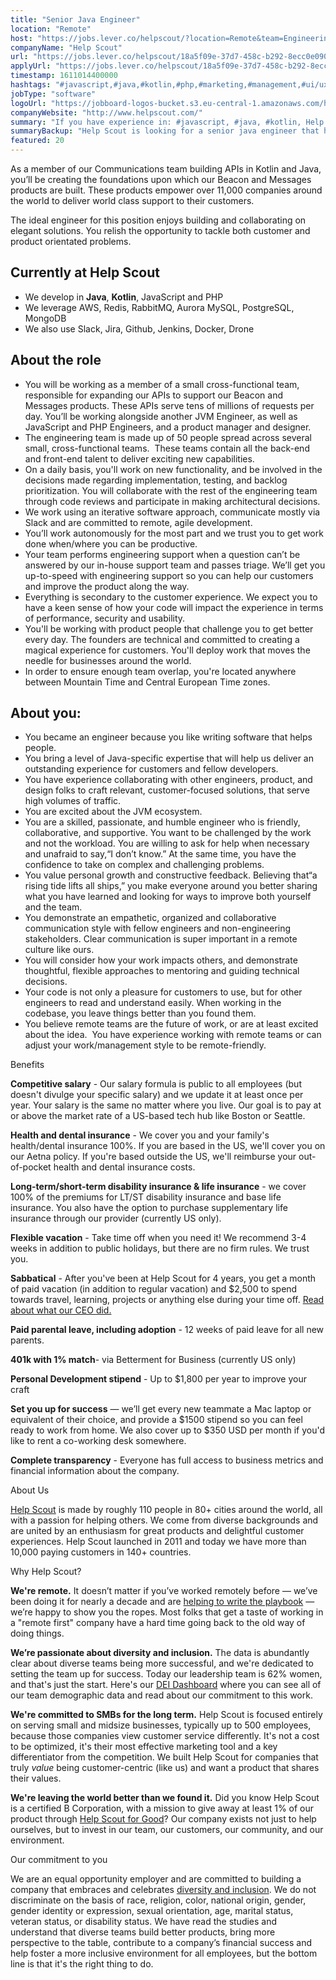 ```yaml
---
title: "Senior Java Engineer"
location: "Remote"
host: "https://jobs.lever.co/helpscout/?location=Remote&team=Engineering"
companyName: "Help Scout"
url: "https://jobs.lever.co/helpscout/18a5f09e-37d7-458c-b292-8ecc0e090c62"
applyUrl: "https://jobs.lever.co/helpscout/18a5f09e-37d7-458c-b292-8ecc0e090c62/apply"
timestamp: 1611014400000
hashtags: "#javascript,#java,#kotlin,#php,#marketing,#management,#ui/ux,#docker,#aws,#git"
jobType: "software"
logoUrl: "https://jobboard-logos-bucket.s3.eu-central-1.amazonaws.com/help-scout"
companyWebsite: "http://www.helpscout.com/"
summary: "If you have experience in: #javascript, #java, #kotlin, Help Scout is looking for someone with your skillset."
summaryBackup: "Help Scout is looking for a senior java engineer that has experience in: #javascript, #java, #php."
featured: 20
---
```


As a member of our Communications team building APIs in Kotlin and Java, you’ll be creating the foundations upon which our Beacon and Messages products are built. These products empower over 11,000 companies around the world to deliver world class support to their customers.

The ideal engineer for this position enjoys building and collaborating on elegant solutions. You relish the opportunity to tackle both customer and product orientated problems. 

## Currently at Help Scout

*   We develop in **Java**, **Kotlin**, JavaScript and PHP
*   We leverage AWS, Redis, RabbitMQ, Aurora MySQL, PostgreSQL, MongoDB
*   We also use Slack, Jira, Github, Jenkins, Docker, Drone

## About the role

*   You will be working as a member of a small cross-functional team, responsible for expanding our APIs to support our Beacon and Messages products. These APIs serve tens of millions of requests per day. You’ll be working alongside another JVM Engineer, as well as JavaScript and PHP Engineers, and a product manager and designer.
*   The engineering team is made up of 50 people spread across several small, cross-functional teams.  These teams contain all the back-end and front-end talent to deliver exciting new capabilities.
*   On a daily basis, you'll work on new functionality, and be involved in the decisions made regarding implementation, testing, and backlog prioritization. You will collaborate with the rest of the engineering team through code reviews and participate in making architectural decisions.
*   We work using an iterative software approach, communicate mostly via Slack and are committed to remote, agile development. 
*   You’ll work autonomously for the most part and we trust you to get work done when/where you can be productive.
*   Your team performs engineering support when a question can’t be answered by our in-house support team and passes triage. We’ll get you up-to-speed with engineering support so you can help our customers and improve the product along the way.
*   Everything is secondary to the customer experience. We expect you to have a keen sense of how your code will impact the experience in terms of performance, security and usability.
*   You'll be working with product people that challenge you to get better every day. The founders are technical and committed to creating a magical experience for customers. You'll deploy work that moves the needle for businesses around the world.
*   In order to ensure enough team overlap, you're located anywhere between Mountain Time and Central European Time zones.

## About you:

*   You became an engineer because you like writing software that helps people.
*   You bring a level of Java-specific expertise that will help us deliver an outstanding experience for customers and fellow developers.
*   You have experience collaborating with other engineers, product, and design folks to craft relevant, customer-focused solutions, that serve high volumes of traffic.
*   You are excited about the JVM ecosystem.
*   You are a skilled, passionate, and humble engineer who is friendly, collaborative, and supportive. You want to be challenged by the work and not the workload. You are willing to ask for help when necessary and unafraid to say,“I don’t know.” At the same time, you have the confidence to take on complex and challenging problems.
*   You value personal growth and constructive feedback. Believing that“a rising tide lifts all ships,” you make everyone around you better sharing what you have learned and looking for ways to improve both yourself and the team.  
*   You demonstrate an empathetic, organized and collaborative communication style with fellow engineers and non-engineering stakeholders. Clear communication is super important in a remote culture like ours. 
*   You will consider how your work impacts others, and demonstrate thoughtful, flexible approaches to mentoring and guiding technical decisions.
*   Your code is not only a pleasure for customers to use, but for other engineers to read and understand easily. When working in the codebase, you leave things better than you found them.
*   You believe remote teams are the future of work, or are at least excited about the idea.  You have experience working with remote teams or can adjust your work/management style to be remote-friendly.

Benefits

**Competitive salary** - Our salary formula is public to all employees (but doesn't divulge your specific salary) and we update it at least once per year. Your salary is the same no matter where you live. Our goal is to pay at or above the market rate of a US-based tech hub like Boston or Seattle.

**Health and dental insurance** - We cover you and your family's health/dental insurance 100%. If you are based in the US, we'll cover you on our Aetna policy. If you're based outside the US, we'll reimburse your out-of-pocket health and dental insurance costs.

**Long-term/short-term disability insurance & life insurance** - we cover 100% of the premiums for LT/ST disability insurance and base life insurance. You also have the option to purchase supplementary life insurance through our provider (currently US only).

**Flexible vacation** - Take time off when you need it! We recommend 3-4 weeks in addition to public holidays, but there are no firm rules. We trust you.

**Sabbatical** - After you've been at Help Scout for 4 years, you get a month of paid vacation (in addition to regular vacation) and $2,500 to spend towards travel, learning, projects or anything else during your time off. [Read about what our CEO did.](https://www.helpscout.com/blog/sabbatical-from-work/)

**Paid parental leave, including adoption** \- 12 weeks of paid leave for all new parents.

**401k with 1% match**\- via Betterment for Business (currently US only)

**Personal Development stipend** - Up to $1,800 per year to improve your craft

**Set you up for success** — we’ll get every new teammate a Mac laptop or equivalent of their choice, and provide a $1500 stipend so you can feel ready to work from home. We also cover up to $350 USD per month if you'd like to rent a co-working desk somewhere.

**Complete transparency** - Everyone has full access to business metrics and financial information about the company.

About Us

[Help Scout](https://www.helpscout.com/) is made by roughly 110 people in 80+ cities around the world, all with a passion for helping others. We come from diverse backgrounds and are united by an enthusiasm for great products and delightful customer experiences. Help Scout launched in 2011 and today we have more than 10,000 paying customers in 140+ countries.

Why Help Scout?

**We're remote.** It doesn’t matter if you’ve worked remotely before — we’ve been doing it for nearly a decade and are [helping to write the playbook](https://www.helpscout.net/blog/remote-culture/) — we’re happy to show you the ropes. Most folks that get a taste of working in a "remote first" company have a hard time going back to the old way of doing things.

**We’re passionate about diversity and inclusion.** The data is abundantly clear about diverse teams being more successful, and we're dedicated to setting the team up for success. Today our leadership team is 62% women, and that's just the start. Here's our [DEI Dashboard](https://www.helpscout.com/dei/) where you can see all of our team demographic data and read about our commitment to this work.

**We're committed to SMBs for the long term.** Help Scout is focused entirely on serving small and midsize businesses, typically up to 500 employees, because those companies view customer service differently. It's not a cost to be optimized, it's their most effective marketing tool and a key differentiator from the competition. We built Help Scout for companies that truly _value_ being customer-centric (like us) and want a product that shares their values.

**We're leaving the world better than we found it.** Did you know Help Scout is a certified B Corporation, with a mission to give away at least 1% of our product through [Help Scout for Good](https://www.helpscout.com/for-good/)? Our company exists not just to help ourselves, but to invest in our team, our customers, our community, and our environment.

Our commitment to you

We are an equal opportunity employer and are committed to building a company that embraces and celebrates [diversity and inclusion](https://www.helpscout.com/blog/diversity-inclusion-2019/). We do not discriminate on the basis of race, religion, color, national origin, gender, gender identity or expression, sexual orientation, age, marital status, veteran status, or disability status. We have read the studies and understand that diverse teams build better products, bring more perspective to the table, contribute to a company’s financial success and help foster a more inclusive environment for all employees, but the bottom line is that it's the right thing to do.
